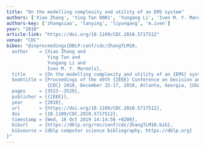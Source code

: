```yaml
---
title: "On the modelling complexity and utility of an EMS system"
authors: ['Xiao Zhang', 'Ying Tan 0001', 'Yungang Li', 'Iven M. Y. Mareels']
authors-key: ['zhangxiao', 'tanying', 'liyungang', 'm.iven']
year: "2010"
article-link: "https://doi.org/10.1109/CDC.2010.5717512"
venue: "CDC"
bibex: "@inproceedings{DBLP:conf/cdc/ZhangTLM10,
  author    = {Xiao Zhang and
               Ying Tan and
               Yungang Li and
               Iven M. Y. Mareels},
  title     = {On the modelling complexity and utility of an {EMS} system},
  booktitle = {Proceedings of the 49th {IEEE} Conference on Decision and Control,
               {CDC} 2010, December 15-17, 2010, Atlanta, Georgia, {USA}},
  pages     = {3523--3528},
  publisher = {{IEEE}},
  year      = {2010},
  url       = {https://doi.org/10.1109/CDC.2010.5717512},
  doi       = {10.1109/CDC.2010.5717512},
  timestamp = {Wed, 16 Oct 2019 14:14:56 +0200},
  biburl    = {https://dblp.org/rec/conf/cdc/ZhangTLM10.bib},
  bibsource = {dblp computer science bibliography, https://dblp.org}
}"
---
```

